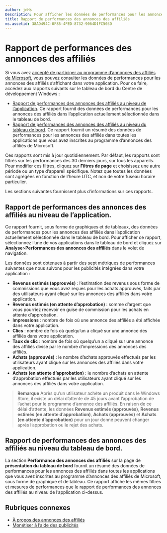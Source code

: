 ```yaml
---
author: jnHs
Description: Pour afficher les données de performances pour les annonces des affiliés dans vos applications, utilisez les rapports de performances des annonces des affiliés au niveau du compte et de l’application dans le tableau de bord du Centre de développement Windows.
title: Rapport de performances des annonces des affiliés
ms.assetid: 38AD494C-0F85-4FED-8732-9064D1FC503D
---
```


# Rapport de performances des annonces des affiliés

Si vous avez [accepté de participer au programme d’annonces des affiliés de Microsoft](about-affiliate-ads.md), vous pouvez consulter les données de performances pour les annonces des affiliés s’affichant dans votre application. Pour ce faire, accédez aux rapports suivants sur le tableau de bord du Centre de développement Windows :

-   [Rapport de performances des annonces des affiliés au niveau de l’application](affiliates-performance-report.md#app-level-affiliates-performance-report). Ce rapport fournit des données de performances pour les annonces des affiliés dans l’application actuellement sélectionnée dans le tableau de bord.
-   [Rapport de performances des annonces des affiliés au niveau du tableau de bord](affiliates-performance-report.md#dashboard-level-affiliates-performance-report). Ce rapport fournit un résumé des données de performances pour les annonces des affiliés dans toutes les applications que vous avez inscrites au programme d’annonces des affiliés de Microsoft.

Ces rapports sont mis à jour quotidiennement. Par défaut, les rapports sont filtrés sur les performances des 30 derniers jours, sur tous les appareils. Pour modifier ces filtres, cliquez sur **Filtres de page** et choisissez une autre période ou un type d’appareil spécifique. Notez que toutes les données sont agrégées en fonction de l’heure UTC, et non de votre fuseau horaire particulier.

Les sections suivantes fournissent plus d’informations sur ces rapports.

## Rapport de performances des annonces des affiliés au niveau de l’application.

Ce rapport fournit, sous forme de graphiques et de tableaux, des données de performances pour les annonces des affiliés dans l’application actuellement sélectionnée dans le tableau de bord. Pour afficher ce rapport, sélectionnez l’une de vos applications dans le tableau de bord et cliquez sur **Analyse**&gt;**Performances des annonces des affiliés** dans le volet de navigation.

Les données sont obtenues à partir des sept métriques de performances suivantes que nous suivons pour les publicités intégrées dans votre application :

-   **Revenus estimés (approuvés)** : l’estimation des revenus sous forme de commissions que vous avez reçues pour les achats approuvés, faits par des utilisateurs ayant cliqué sur les annonces des affiliés dans votre application.
-   **Revenus estimés (en attente d’approbation)** : somme d’argent que vous pourriez recevoir en guise de commission pour les achats en attente d’approbation.
-   **Impressions** : nombre de fois où une annonce des affiliés a été affichée dans votre application.
-   **Clics** : nombre de fois où quelqu’un a cliqué sur une annonce des affiliés dans votre application.
-   **Taux de clic** : nombre de fois où quelqu’un a cliqué sur une annonce des affiliés divisé par le nombre d’impressions des annonces des affiliés.
-   **Achats (approuvés)** : le nombre d’achats approuvés effectués par les utilisateurs ayant cliqué sur les annonces des affiliés dans votre application.
-   **Achats (en attente d’approbation)** : le nombre d’achats en attente d’approbation effectués par les utilisateurs ayant cliqué sur les annonces des affiliés dans votre application.

> **Remarque** Après qu’un utilisateur achète un produit dans le Windows Store, il existe un délai d’attente de 45 jours avant l’approbation de l’achat pour le programme d’annonce des affiliés. En raison de ce délai d’attente, les données **Revenus estimés (approuvés)**, **Revenus estimés (en attente d’approbation)**, **Achats (approuvés)** et **Achats (en attente d’approbation)** pour un jour donné peuvent changer après l’approbation ou le rejet des achats.

## Rapport de performances des annonces des affiliés au niveau du tableau de bord.

La section **Performance des annonces des affiliés** sur la page de **présentation du tableau de bord** fournit un résumé des données de performances pour les annonces des affiliés dans toutes les applications que vous avez inscrites au programme d’annonces des affiliés de Microsoft, sous forme de graphique et de tableau. Ce rapport affiche les mêmes filtres et mesures de performances que le rapport de performances des annonces des affiliés au niveau de l’application ci-dessus.

## Rubriques connexes

* [À propos des annonces des affiliés](about-affiliate-ads.md)
* [Monétiser à l’aide des publicités](monetize-with-ads.md)
 

 


<!--HONumber=May16_HO2-->


